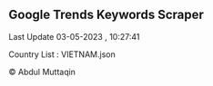 

## Google Trends Keywords Scraper 
 
Last Update 03-05-2023 , 10:27:41

Country List :
VIETNAM.json



© Abdul Muttaqin 
